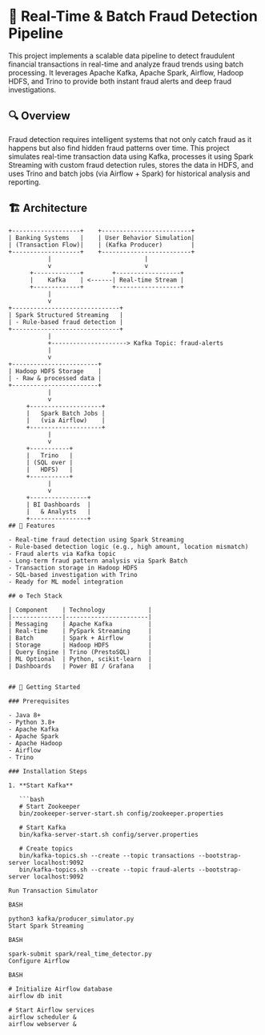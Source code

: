# 🚨 Real-Time & Batch Fraud Detection Pipeline

This project implements a scalable data pipeline to detect fraudulent financial transactions in real-time and analyze fraud trends using batch processing. It leverages Apache Kafka, Apache Spark, Airflow, Hadoop HDFS, and Trino to provide both instant fraud alerts and deep fraud investigations.

## 🔍 Overview

Fraud detection requires intelligent systems that not only catch fraud as it happens but also find hidden fraud patterns over time. This project simulates real-time transaction data using Kafka, processes it using Spark Streaming with custom fraud detection rules, stores the data in HDFS, and uses Trino and batch jobs (via Airflow + Spark) for historical analysis and reporting.

## 🏗️ Architecture

```plaintext
+-------------------+    +-------------------------+
| Banking Systems   |    | User Behavior Simulation|
| (Transaction Flow)|    | (Kafka Producer)        |
+-------------------+    +-------------------------+
           |                          |
           v                          v
      +-------------+        +------------------+
      |    Kafka    | <------| Real-time Stream |
      +-------------+        +------------------+
           |
           v
+------------------------------+
| Spark Structured Streaming   |
| - Rule-based fraud detection |
+------------------------------+
           |
           +---------------------> Kafka Topic: fraud-alerts
           |
           v
+------------------------+
| Hadoop HDFS Storage    |
| - Raw & processed data |
+------------------------+
           |
           v
     +--------------------+
     |   Spark Batch Jobs |
     |   (via Airflow)    |
     +--------------------+
           |
           v
     +-----------+
     |   Trino   |
     | (SQL over |
     |   HDFS)   |
     +-----------+
           |
           v
     +----------------+
     | BI Dashboards  |
     |   & Analysts   |
     +----------------+
## 🚦 Features

- Real-time fraud detection using Spark Streaming
- Rule-based detection logic (e.g., high amount, location mismatch)
- Fraud alerts via Kafka topic
- Long-term fraud pattern analysis via Spark Batch
- Transaction storage in Hadoop HDFS
- SQL-based investigation with Trino
- Ready for ML model integration

## ⚙️ Tech Stack

| Component    | Technology            |
|--------------|-----------------------|
| Messaging    | Apache Kafka          |
| Real-time    | PySpark Streaming     |
| Batch        | Spark + Airflow       |
| Storage      | Hadoop HDFS           |
| Query Engine | Trino (PrestoSQL)     |
| ML Optional  | Python, scikit-learn  |
| Dashboards   | Power BI / Grafana    |


## 🚀 Getting Started

### Prerequisites

- Java 8+
- Python 3.8+
- Apache Kafka
- Apache Spark
- Apache Hadoop
- Airflow
- Trino

### Installation Steps

1. **Start Kafka**

   ```bash
   # Start Zookeeper
   bin/zookeeper-server-start.sh config/zookeeper.properties

   # Start Kafka
   bin/kafka-server-start.sh config/server.properties

   # Create topics
   bin/kafka-topics.sh --create --topic transactions --bootstrap-server localhost:9092
   bin/kafka-topics.sh --create --topic fraud-alerts --bootstrap-server localhost:9092

Run Transaction Simulator

BASH

python3 kafka/producer_simulator.py
Start Spark Streaming

BASH

spark-submit spark/real_time_detector.py
Configure Airflow

BASH

# Initialize Airflow database
airflow db init

# Start Airflow services
airflow scheduler &
airflow webserver &

